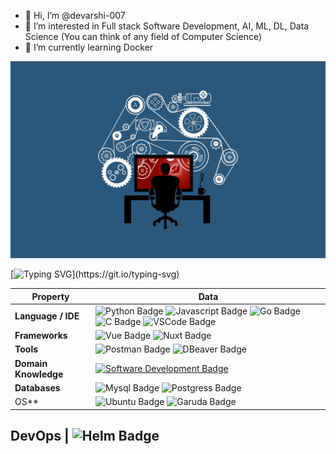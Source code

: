 - 👋 Hi, I’m @devarshi-007
- 👀 I’m interested in Full stack Software Development, AI, ML, DL, Data Science (You can think of any field of Computer Science)
- 🌱 I’m currently learning Docker

![](./images/preview.png)

[![Typing SVG](https://readme-typing-svg.herokuapp.com?color=57f408&center=true&vCenter=true&width=1000&duration=3500&background=000000FF&lines=$+echo+"Hi+👋,+I'm+Devarshi+Trivedi";+>>>+print\("A+passionate+Software+Developer+from+India"\);)](https://git.io/typing-svg)

Property | Data
--- | --- 
**Language / IDE**  | ![Python Badge](https://img.shields.io/badge/-Python-3776AB?style=flat&logo=Python&logoColor=white) ![Javascript Badge](https://img.shields.io/badge/-JS-3776AB?style=flat&logo=javascript) ![Go Badge](https://img.shields.io/badge/-Go-3776AB?style=flat&logo=go) ![C Badge](https://img.shields.io/badge/-C-3776AB?style=flat&logo=c)  ![VSCode Badge](https://img.shields.io/badge/-VS_Code-3776AB?style=flat&logo=visualstudiocode)
**Frameworks** | ![Vue Badge](https://img.shields.io/badge/-Vue-3776AB?style=flat&logo=vuedotjs) ![Nuxt Badge](https://img.shields.io/badge/-Nuxt-3776AB?style=flat&logo=nuxtdotjs)
**Tools** | ![Postman Badge](https://img.shields.io/badge/-Postman-3776AB?style=flat&logo=postman) ![DBeaver Badge](https://img.shields.io/badge/-DBeaver-3776AB?style=flat)
**Domain Knowledge**  | [![Software Development Badge](https://img.shields.io/badge/-Software%20Development-FF6600?style=flat&logoColor=white)](https://github.com/search?q=user%3Ahayk96&type=Repositories)
**Databases**  | ![Mysql Badge](https://img.shields.io/badge/-MySQL-3776AB?style=flat&logo=mysql&color=white) ![Postgress Badge](https://img.shields.io/badge/-PostgreSQL-3776AB?style=flat&logo=PostgreSQL&color=white)
OS**  | ![Ubuntu Badge](https://img.shields.io/badge/-Ubuntu-3776AB?style=flat&logo=Ubuntu&logoColor=orange&color=white) ![Garuda Badge](https://img.shields.io/badge/-Garuda-3776AB?logo=archlinux)

**DevOps**  | ![Helm Badge](https://img.shields.io/badge/-Docker-3776AB?style=flat&logo=Docker&logoColor=blue&color=white)
---
<!---
devarshi-007/devarshi-007 is a ✨ special ✨ repository because its `README.md` (this file) appears on your GitHub profile.
You can click the Preview link to take a look at your changes.
--->
